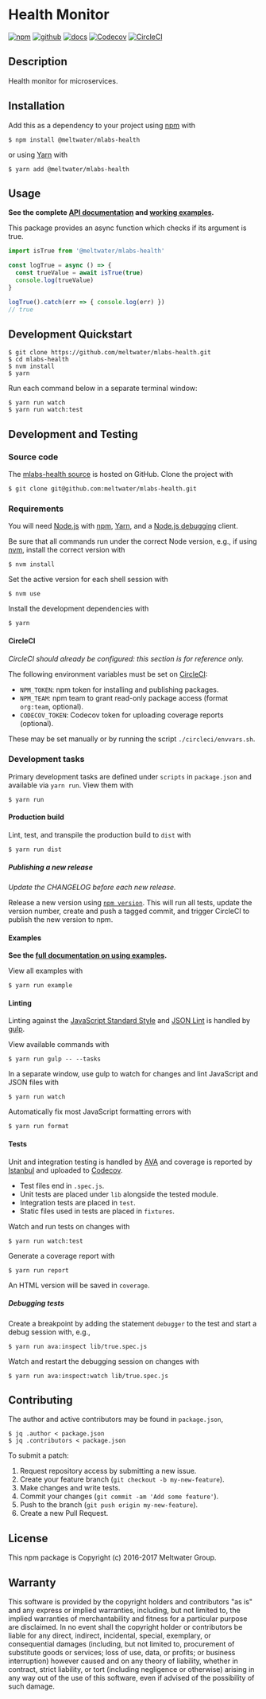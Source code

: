 # Health Monitor

[![npm](https://img.shields.io/badge/npm-%40meltwater%2Fmlabs--health-blue.svg)](https://www.npmjs.com/package/@meltwater/mlabs-health)
[![github](https://img.shields.io/badge/github-repo-blue.svg)](https://github.com/meltwater/mlabs-health)
[![docs](https://img.shields.io/badge/docs-master-green.svg)](https://github.com/meltwater/mlabs-health/tree/master/docs)
[![Codecov](https://img.shields.io/codecov/c/token/rSi1zWW7qN/github/meltwater/mlabs-health.svg)](https://codecov.io/gh/meltwater/mlabs-health)
[![CircleCI](https://circleci.com/gh/meltwater/mlabs-health.svg?style=shield&circle-token=747960c8b18cc596c2afbdf0f3d1fac4ebf8ab37)](https://circleci.com/gh/meltwater/mlabs-health)

## Description

Health monitor for microservices.

## Installation

Add this as a dependency to your project using [npm] with

```
$ npm install @meltwater/mlabs-health
```

or using [Yarn] with

```
$ yarn add @meltwater/mlabs-health
```

[npm]: https://www.npmjs.com/
[Yarn]: https://yarnpkg.com/

## Usage

<!--- TODO: Update usage example for added module(s). -->

**See the complete [API documentation](./docs) and [working examples](./examples).**

This package provides an async function which checks if its argument is true.

```js
import isTrue from '@meltwater/mlabs-health'

const logTrue = async () => {
  const trueValue = await isTrue(true)
  console.log(trueValue)
}

logTrue().catch(err => { console.log(err) })
// true
```

## Development Quickstart

```
$ git clone https://github.com/meltwater/mlabs-health.git
$ cd mlabs-health
$ nvm install
$ yarn
```

Run each command below in a separate terminal window:

```
$ yarn run watch
$ yarn run watch:test
```

## Development and Testing

### Source code

The [mlabs-health source] is hosted on GitHub.
Clone the project with

```
$ git clone git@github.com:meltwater/mlabs-health.git
```

[mlabs-health source]: https://github.com/meltwater/mlabs-health

### Requirements

You will need [Node.js] with [npm], [Yarn],
and a [Node.js debugging] client.

Be sure that all commands run under the correct Node version, e.g.,
if using [nvm], install the correct version with

```
$ nvm install
```

Set the active version for each shell session with

```
$ nvm use
```

Install the development dependencies with

```
$ yarn
```

[Node.js]: https://nodejs.org/
[Node.js debugging]: https://nodejs.org/en/docs/guides/debugging-getting-started/
[npm]: https://www.npmjs.com/
[nvm]: https://github.com/creationix/nvm

#### CircleCI

_CircleCI should already be configured: this section is for reference only._

The following environment variables must be set on [CircleCI]:

- `NPM_TOKEN`: npm token for installing and publishing packages.
- `NPM_TEAM`: npm team to grant read-only package access
  (format `org:team`, optional).
- `CODECOV_TOKEN`: Codecov token for uploading coverage reports (optional).

These may be set manually or by running the script `./circleci/envvars.sh`.

[CircleCI]: https://circleci.com/

### Development tasks

Primary development tasks are defined under `scripts` in `package.json`
and available via `yarn run`.
View them with

```
$ yarn run
```

#### Production build

Lint, test, and transpile the production build to `dist` with

```
$ yarn run dist
```

##### Publishing a new release

_Update the CHANGELOG before each new release._

Release a new version using [`npm version`][npm version].
This will run all tests, update the version number,
create and push a tagged commit,
and trigger CircleCI to publish the new version to npm.

[npm version]: https://docs.npmjs.com/cli/version

#### Examples

**See the [full documentation on using examples](./examples).**

View all examples with

```
$ yarn run example
```

#### Linting

Linting against the [JavaScript Standard Style] and [JSON Lint]
is handled by [gulp].

View available commands with

```
$ yarn run gulp -- --tasks
```

In a separate window, use gulp to watch for changes
and lint JavaScript and JSON files with

```
$ yarn run watch
```

Automatically fix most JavaScript formatting errors with

```
$ yarn run format
```

[gulp]: http://gulpjs.com/
[JavaScript Standard Style]: http://standardjs.com/
[JSON Lint]: https://github.com/zaach/jsonlint

#### Tests

Unit and integration testing is handled by [AVA]
and coverage is reported by [Istanbul] and uploaded to [Codecov].

- Test files end in `.spec.js`.
- Unit tests are placed under `lib` alongside the tested module.
- Integration tests are placed in `test`.
- Static files used in tests are placed in `fixtures`.

Watch and run tests on changes with

```
$ yarn run watch:test
```

Generate a coverage report with

```
$ yarn run report
```

An HTML version will be saved in `coverage`.

##### Debugging tests

Create a breakpoint by adding the statement `debugger` to the test
and start a debug session with, e.g.,

```
$ yarn run ava:inspect lib/true.spec.js
```

Watch and restart the debugging session on changes with

```
$ yarn run ava:inspect:watch lib/true.spec.js
```

[AVA]: https://github.com/avajs/ava
[Codecov]: https://codecov.io/
[Istanbul]: https://istanbul.js.org/

## Contributing

The author and active contributors may be found in `package.json`,

```
$ jq .author < package.json
$ jq .contributors < package.json
```

To submit a patch:

1. Request repository access by submitting a new issue.
2. Create your feature branch (`git checkout -b my-new-feature`).
3. Make changes and write tests.
4. Commit your changes (`git commit -am 'Add some feature'`).
5. Push to the branch (`git push origin my-new-feature`).
6. Create a new Pull Request.

## License

This npm package is Copyright (c) 2016-2017 Meltwater Group.

## Warranty

This software is provided by the copyright holders and contributors "as is" and
any express or implied warranties, including, but not limited to, the implied
warranties of merchantability and fitness for a particular purpose are
disclaimed. In no event shall the copyright holder or contributors be liable for
any direct, indirect, incidental, special, exemplary, or consequential damages
(including, but not limited to, procurement of substitute goods or services;
loss of use, data, or profits; or business interruption) however caused and on
any theory of liability, whether in contract, strict liability, or tort
(including negligence or otherwise) arising in any way out of the use of this
software, even if advised of the possibility of such damage.
